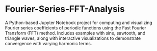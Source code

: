 # Fourier-Series-FFT-Analysis
A Python-based Jupyter Notebook project for computing and visualizing Fourier series coefficients of periodic functions using the Fast Fourier Transform (FFT) method. Includes examples with sine, sawtooth, and triangle waves, along with interactive visualizations to demonstrate convergence with varying harmonic terms.
